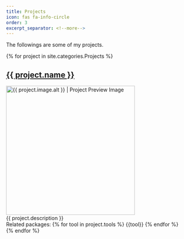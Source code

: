 ```yaml
---
title: Projects
icon: fas fa-info-circle
order: 3
excerpt_separator: <!--more-->
---
```

The followings are some of my projects.
<!--more-->
<div class="d-flex flex-wrap">
    {% for project in site.categories.Projects %}
    <div class="col-6">
        <h2><a href="{{ project.url }}">{{ project.name }}</a></h2>
        <img width="350px" src="{{ project.image }}" alt="{{ project.image.alt }} | Project Preview Image">
        <div>
        {{ project.description }}
        </div>
        <div class="tools d-flex flex-wrap">
            Related packages: {% for tool in project.tools %} <span class="tool">{{tool}}</span> {% endfor %}
        </div>
    </div>
    {% endfor %}
</div>